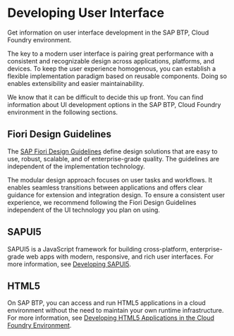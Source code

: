 <!-- loioa6ea5f03f39340af88d7236923765f6f -->

# Developing User Interface

Get information on user interface development in the SAP BTP, Cloud Foundry environment.

The key to a modern user interface is pairing great performance with a consistent and recognizable design across applications, platforms, and devices. To keep the user experience homogenous, you can establish a flexible implementation paradigm based on reusable components. Doing so enables extensibility and easier maintainability.

We know that it can be difficult to decide this up front. You can find information about UI development options in the SAP BTP, Cloud Foundry environment in the following sections.



<a name="loioa6ea5f03f39340af88d7236923765f6f__section_csp_rsc_qnb"/>

## Fiori Design Guidelines

The [SAP Fiori Design Guidelines](https://experience.sap.com/fiori-design/) define design solutions that are easy to use, robust, scalable, and of enterprise-grade quality. The guidelines are independent of the implementation technology.

The modular design approach focuses on user tasks and workflows. It enables seamless transitions between applications and offers clear guidance for extension and integration design. To ensure a consistent user experience, we recommend following the Fiori Design Guidelines independent of the UI technology you plan on using.



<a name="loioa6ea5f03f39340af88d7236923765f6f__section_iwt_ftc_qnb"/>

## SAPUI5

SAPUI5 is a JavaScript framework for building cross-platform, enterprise-grade web apps with modern, responsive, and rich user interfaces. For more information, see [Developing SAPUI5](developing-sapui5-839cb81.md).



<a name="loioa6ea5f03f39340af88d7236923765f6f__section_vz1_ztc_qnb"/>

## HTML5

On SAP BTP, you can access and run HTML5 applications in a cloud environment without the need to maintain your own runtime infrastructure. For more information, see [Developing HTML5 Applications in the Cloud Foundry Environment](developing-html5-applications-in-the-cloud-foundry-environment-11d77aa.md).


